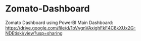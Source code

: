 # Zomato-Dashboard
Zomato Dashboard using PowerBI
Main Dashboard: https://drive.google.com/file/d/1bVvgnVAxighFkF4C8kXUx2G-NDEtiski/view?usp=sharing
